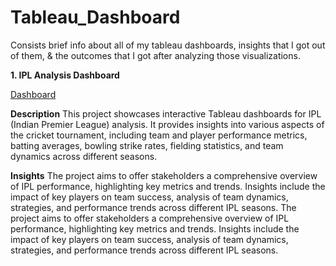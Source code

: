 # Tableau_Dashboard
Consists brief info about all of my tableau dashboards, insights that I got out of them, &amp; the outcomes that I got after analyzing those visualizations.

**1. IPL Analysis Dashboard**

[Dashboard](https://public.tableau.com/app/profile/bhavana.pandey/viz/IPLAnalysis_17096925841250/Dashboard1)


**Description**
This project showcases interactive Tableau dashboards for IPL (Indian Premier League) analysis. It provides insights into various aspects of the cricket tournament, including team and player performance metrics, batting averages, bowling strike rates, fielding statistics, and team dynamics across different seasons.

**Insights**
The project aims to offer stakeholders a comprehensive overview of IPL performance, highlighting key metrics and trends.
Insights include the impact of key players on team success, analysis of team dynamics, strategies, and performance trends across different IPL seasons.
The project aims to offer stakeholders a comprehensive overview of IPL performance, highlighting key metrics and trends.
Insights include the impact of key players on team success, analysis of team dynamics, strategies, and performance trends across different IPL seasons.
